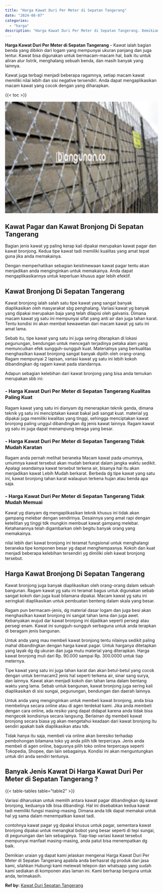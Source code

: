 ```yaml
---
title: "Harga Kawat Duri Per Meter di Sepatan Tangerang"
date: "2024-08-07"
categories: 
  - "harga"
description: "Harga Kawat Duri Per Meter di Sepatan Tangerang. Demikian uraian yg dapat kami jelaskan mengenai Harga Kawat Duri Per Meter di Sepatan Tangerang apabila anda..."
---
```


**Harga Kawat Duri Per Meter di Sepatan Tangerang** – Kawat ialah bagian benda yang dibikin dari logam yang mempunyai ukuran panjang dan juga lentur. Kawat bisa digunakan untuk bermacam-macam hal, baik itu untuk aliran alur listrik, menghalang sebuah benda, dan masih banyak yang lainnya.

Kawat juga terbagi menjadi beberapa ragamnya, setiap macam kawat memiliki nilai lebih dan sisi negative tersendiri. Anda dapat mengaplikasikan macam kawat yang cocok dengan yang diharapkan.

{{< toc >}}

![Harga Kawat Duri Per Meter di Sepatan Tangerang](/images/jual-kawat-murah34.png)

## Kawat Pagar dan Kawat Bronjong Di Sepatan Tangerang

Bagian jenis kawat yg paling kerap kali dipakai merupakan kawat pagar dan kawat bronjong. Kedua tipe kawat tadi memiliki kualitas yang amat tepat guna jika anda memakainya.

Dengan memperhatikan sebagian keistimewaan kawat pagar tentu akan menjadikan anda menginginkan untuk memakainya. Anda dapat mengaplikasikannya untuk keperluan khusus agar lebih efektif.

## Kawat Bronjong Di Sepatan Tangerang

Kawat bronjong ialah salah satu tipe kawat yang sangat banyak diaplikasikan oleh masyarakat sbg penghalang. Variasi kawat yg banyak yang dipakai merupakan baja yang telah dilapisi oleh galvanis. Dimana macam kawat yg satu ini mempunyai sifat yang anti air dan juga tahan karat. Tentu kondisi ini akan membat kewawetan dari macam kawat yg satu ini amat lama.

Sebab itu, tipe kawat yang satu ini juga sering diterapkan di lokasi pegunungan, bendungan untuk mencegah terjadinya petaka alam yang memunculkan efek sungguh-sungguh kuat. Materialnya yang berkualitas menghasilkan kawat bronjong sangat banyak dipilih oleh orang-orang. Ragam mempunyai 2 lapisan, variasi kawat yg satu ini lebih kokoh dibandingkan dg ragam kawat pada standarnya.

Adapun sebagian kelebihan dari kawat bronjong yang bisa anda temukan merupakan sbb ini:

### \- Harga Kawat Duri Per Meter di Sepatan Tangerang Kualitas Paling Kuat

Ragam kawat yang satu ini dianyam dg menerapkan teknik ganda, dimana teknik yg satu ini menciptakan kawat bakal jadi sangat kuat. material yg dipakai juga memiliki kwalitas yang tinggi, sehingga menciptakan kawat bronjong paling unggul dibandingkan dg jenis kawat lainnya. Ragam kawat yg satu ini juga dapat menampung tenaga yang besar.

### \- Harga Kawat Duri Per Meter di Sepatan Tangerang Tidak Mudah Karatan

Ragam anda pernah melihat beraneka Macam kawat pada umumnya, umumnya kawat tersebut akan mudah berkarat dalam jangka waktu sedikit. Apalagi seandainya kawat tersebut terkena air, bisanya hal itu akan menjadikan kawat Lebih Mudah berkarat. Berbeda dg tipe kawat yang satu ini, kawat bronjong tahan karat walaupun terkena hujan atau benda apa saja.

### \- Harga Kawat Duri Per Meter di Sepatan Tangerang Tidak Mudah Memuai

Kawat yg dianyam dg mengaplikasikan teknik khusus ini tidak akan gampang melebar dengan sendirinya. Desainnya yang amat rapi dengan ketelitian yg tinggi tdk mungkin membuat kawat gampang melebar. Ketahanannya telah digambarkan oleh begitu banyak orang yang memakainya.

nilai lebih dari kawat bronjong ini teramat fungsional untuk menghalangi beraneka tipe komponen besar yg dapat menghempasnya. Kokoh dan kuat menjadi beberapa kelebihan tersendiri yg dimiliki oleh kawat bronjong tersebut.

## Harga Kawat Bronjong Di Sepatan Tangerang

Kawat bronjong juga banyak diaplikasikan oleh orang-orang dalam sebuah bangunan. Ragam kawat yg satu ini teramat bagus untuk digunakan sebab sangat kokoh dan juga kuat bilamana dipakai. Macam kawat yg satu ini seringkali diaplikasikan untuk pembuatan benteng dalam skala yang besar.

Ragam pun bermacam-jenis, dg material dasar logam dan juga besi akan menghasilkan kawat bronjong ini sangat tahan lama dan juga awet. Kebanyakan wujud dar kawat bronjong ini dijadikan seperti persegi atau persegi enam. Kawat ini sungguh-sungguh serbaguna untuk anda terapkan di beragam jenis bangunan.

Untuk anda yang mau membeli kawat bronjong tentu nilainya sedikit paling mahal dibandingkan dengan harga kawat pagar. Untuk harganya ditetapkan yang layak dg dg ukuran dan juga mutu material yang diterapkan. Harga kawat bronjong muli dari Rp. 90.000 sampai Rp. 300.0000 untuk tiap meternya.

Tipe kawat yang satu ini juga tahan karat dan akan betul-betul yang cocok dengan untuk bermacam2 jenis hal seperti terkena air, sinar sang surya, dan lainnya. Kawat akan menjadi kokoh dan tahan lama dalam bentang waktu yang lama. Sebab untuk bangunan, kawat bronjong juga sering kali diaplikasikan di sisi sungai, pegunungan, bendungan dan daerah lainnya.

Untuk anda yang menginginkan untuk membeli kawat bronjong, anda bisa membelinya secara online atau di agen terdekat kami. Jika anda membeli dengan cara online, ada resiko yang dapat didapat karena anda tidak bisa mengecek kondisinya secara langsung. Berlainan dg membeli kawat bronjong secara biasa yg akan mengetahui keadaan dari kawat bronjong itu sendiri apakah baik diaplikasikan atau tdk.

Tidak hanya itu saja, membeli via online akan beresiko terhadap pembohongan bilamana toko yg anda pilih tdk terpercaya. Jenis anda membeli di agen online, bagusnya pilih toko online terpercaya seperti Tokopedia, Shopee, dan lain sebagainya. Kondisi ini akan menguntungkan untuk diri anda sendiri tentunya.

## Banyak Jenis Kawat Di Harga Kawat Duri Per Meter di Sepatan Tangerang ?

{{< table-tables table="table2" >}}

Variasi diharuskan untuk memlih antara kawat pagar dibandingkan dg kawat bronjong, keduanya tdk bisa dibandingi. Hal ini disebabkan kedua kawat tadi memiliki fungsi masing-masing. Dimana anda tdk dapat memakai untuk hal yg sama dalam menempatkan kawat tadi.

contohnya kawat pagar yg dipakai khusus untuk pagar, sementara kawat bronjong dipakai untuk menangkal bobot yang besar seperti di tepi sungai, di pegunungan dan lain sebagainya. Tiap-tiap variasi kawat tersebut mempunyai manfaat masing-masing, anda patut bisa menempatkan dg baik.

Demikian uraian yg dapat kami jelaskan mengenai Harga Kawat Duri Per Meter di Sepatan Tangerang apabila anda berhasrat dg produk dan jasa kami, silahkan Hubungi kami melewati telepon dan whatsapp yang sudah kami sediakan di komponen atas laman ini. Kami berharap berguna untuk anda, terimakasih.

**Ref by:** [Kawat Duri Sepatan Tangerang](https://id.wikipedia.org/wiki/Kawat)
